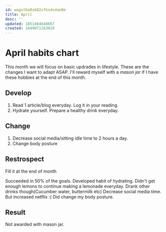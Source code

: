 ```yaml
---
id: wagst6a0sb82sfksdsdao8m
title: April
desc: ''
updated: 1651464648667
created: 1649071163929
---
```


# April habits chart

This month we will focus on basic updrades in lifestyle. These are the changes I want to adapt ASAP.
I'll reward myself with a _mason jar_ if I have these hobbies at the end of this month.

## Develop

1. Read 1 article/blog everyday. Log it in your reading.
2. Hydrate yourself. Prepare a healthy drink everyday.

## Change

1. Decrease social media/sitting idle time to 2 hours a day.
2. Change body posture


## Restrospect
<!-->  Fill it at the end of month <!-->
Succeeded in 50% of the goals. Developed habit of hydrating. Didn't get enough lemons to continue making a lemonade everyday. Drank other drinks though(Cucumber water, buttermilk etc)
Decrease social media time. But increased netflix :(
Did change my body posture.

## Result
Not awarded with mason jar.